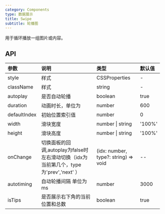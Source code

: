 ```yaml
---
category: Components
type: 数据展示
title: Swipe
subtitle: 轮播图
---
```


用于循环播放一组图片或内容。

## API


| 参数         | 说明                 | 类型             | 默认值 |
| :----------- | :------------------- | :--------------- | :----- |
| style        | 样式                 | CSSProperties    | -      |
| className    | 样式                 | string           | -      |
| autoplay     | 是否自动轮播 |     boolean      | true   |
| duration     | 动画时长，单位为     | number           | 600    |
| defaultIndex | 初始位置索引值       | number           | 0      |
| width        | 滑块宽度             | number \| string | '100%' |
| height       | 滑块高度             | number \| string | '100%' |
|onChange      |切换面板的回调,autoplay为false时左右滑动切换（idx为当前第几个，type为'prev','next' ） |(idx: number, type?: string) => void|--|
|autotiming|自动轮播间隔 单位为 ms|number|3000|
|isTips|是否展示右下角的当前位置和总数|boolean|true|

